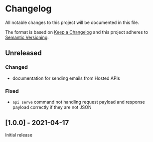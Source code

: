 # Changelog

All notable changes to this project will be documented in this file.

The format is based on [Keep a Changelog](http://keepachangelog.com/en/1.0.0/)
and this project adheres to [Semantic Versioning](http://semver.org/spec/v2.0.0.html).

## Unreleased

### Changed

- documentation for sending emails from Hosted APIs

### Fixed

- `api serve` command not handling request payload and response payload correctly if they are not JSON

## [1.0.0] - 2021-04-17

Initial release
